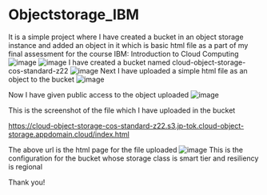 # Objectstorage_IBM
It is a simple project where I have created a bucket in an object storage instance and added an object in it which is basic html file as a part of my final assessment for the course IBM: Introduction to Cloud Computing
![image](https://github.com/ParthHBhimani/Objectstorage_IBM/assets/101561352/5c96884f-4766-4568-86c6-67f02999ecd6)
![image](https://github.com/ParthHBhimani/Objectstorage_IBM/assets/101561352/5127345d-a0cb-4e98-82c8-1325a910d251)
I have created a bucket named cloud-object-storage-cos-standard-z22
![image](https://github.com/ParthHBhimani/Objectstorage_IBM/assets/101561352/a8e64ac3-44a9-4729-92aa-ade340347a25)
Next I have uploaded a simple html file as an object to the bucket
![image](https://github.com/ParthHBhimani/Objectstorage_IBM/assets/101561352/d9213e44-d7d4-472f-b3e6-3acca26c7751)

Now I have given public access to the object uploaded
![image](https://github.com/ParthHBhimani/Objectstorage_IBM/assets/101561352/d5009e58-2cb6-4c9f-a52e-105c310deb70)

This is the screenshot of the file which I have uploaded in the bucket

https://cloud-object-storage-cos-standard-z22.s3.jp-tok.cloud-object-storage.appdomain.cloud/index.html

The above url is the html page for the file uploaded
![image](https://github.com/ParthHBhimani/Objectstorage_IBM/assets/101561352/9811f5c7-36aa-4b9f-808f-0d3c9b7ac9cf)
This is the configuration for the bucket whose storage class is smart tier and resiliency is regional

Thank you!








